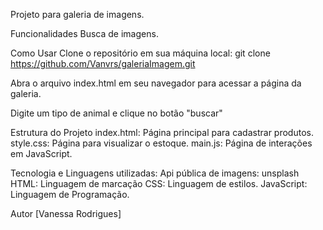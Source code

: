 Projeto para galeria de imagens.

Funcionalidades
Busca de imagens.

Como Usar
Clone o repositório em sua máquina local:
git clone https://github.com/Vanvrs/galeriaImagem.git

Abra o arquivo index.html em seu navegador para acessar a página da galeria.

Digite um tipo de animal e clique no botão "buscar"


Estrutura do Projeto
index.html: Página principal para cadastrar produtos.
style.css: Página para visualizar o estoque.
main.js: Página de interações em JavaScript.

Tecnologia e Linguagens utilizadas:
Api pública de imagens: unsplash
HTML: Linguagem de marcação
CSS: Linguagem de estilos.
JavaScript: Linguagem de Programação.

Autor
[Vanessa Rodrigues]

